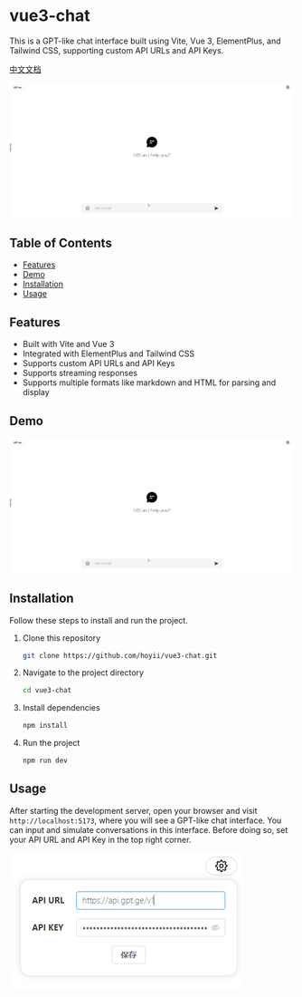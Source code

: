 # vue3-chat

This is a GPT-like chat interface built using Vite, Vue 3, ElementPlus, and Tailwind CSS, supporting custom API URLs and API Keys.

[中文文档](https://github.com/hoyii/vue3-chat/blob/main/documents/README_CN.md)

![image](https://github.com/hoyii/vue3-chat/blob/main/images/test.gif)

## Table of Contents

- [Features](#features)
- [Demo](#demo)
- [Installation](#installation)
- [Usage](#usage)

## Features

- Built with Vite and Vue 3
- Integrated with ElementPlus and Tailwind CSS
- Supports custom API URLs and API Keys
- Supports streaming responses
- Supports multiple formats like markdown and HTML for parsing and display

## Demo

![image](https://github.com/hoyii/vue3-chat/blob/main/images/test.gif)

## Installation

Follow these steps to install and run the project.

1. Clone this repository
   ```bash
   git clone https://github.com/hoyii/vue3-chat.git
   ```
2. Navigate to the project directory
   ```bash
   cd vue3-chat
   ```
3. Install dependencies
   ```bash
   npm install
   ```
4. Run the project
   ```bash
   npm run dev
   ```

## Usage

After starting the development server, open your browser and visit `http://localhost:5173`, where you will see a GPT-like chat interface. You can input and simulate conversations in this interface. Before doing so, set your API URL and API Key in the top right corner.

![image](https://github.com/hoyii/vue3-chat/blob/main/images/config.png)
